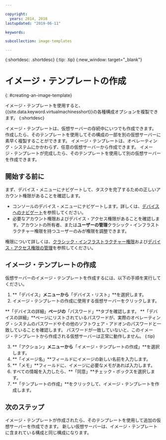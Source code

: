 ```yaml
---

copyright:
  years: 2014, 2018
lastupdated: "2019-06-11"

keywords:

subcollection: image-templates

---
```


{:shortdesc: .shortdesc}
{:tip: .tip}
{:new_window: target="_blank"}


# イメージ・テンプレートの作成
{: #creating-an-image-template}

イメージ・テンプレートを使用すると、{{site.data.keyword.virtualmachinesshort}}の各種構成オプションを複製できます。
{:shortdesc}

イメージ・テンプレートは、仮想サーバーの存続中にいつでも作成できます。 作成したら、そのテンプレートを使用してその構成の一部を別の仮想サーバーに素早く複製することができます。 イメージ・テンプレートは、オペレーティング・システムにかかわらず、任意の仮想サーバーから作成できます。 イメージ・テンプレートが完成したら、そのテンプレートを使用して別の仮想サーバーを作成できます。

## 開始する前に
まず、デバイス・メニューにナビゲートして、タスクを完了するための正しいアカウント権限があることを確認します。

* コンソールのデバイス・メニューにナビゲートします。詳しくは、[デバイスへのナビゲート](/docs/infrastructure/image-templates?topic=virtual-servers-navigating-devices)を参照してください。
* 必要なアカウント権限およびデバイス・アクセス権限があることを確認します。アカウントの所有者、または**ユーザーの管理**クラシック・インフラストラクチャー権限を持つユーザーのみが権限を調整できます。

権限について詳しくは、[クラシック・インフラストラクチャー権限](/docs/iam?topic=iam-infrapermission#infrapermission)および[デバイス・アクセス権限の管理](/docs/vsi?topic=virtual-servers-managing-device-access)を参照してください。

## イメージ・テンプレートの作成

仮想サーバーのイメージ・テンプレートを作成するには、以下の手順を実行してください。

1. **「デバイス」**メニューから**「デバイス・リスト」**を選択します。
2. イメージ・テンプレートの作成に使用する仮想サーバーをクリックします。

  **「デバイスの詳細」**ページの**「パスワード」**タブを確認します。 **「デバイスの詳細」**ページにリストされているパスワードが、実際のオペレーティング・システムのパスワードやその他のソフトウェア・アドオンのパスワードと一致していることを確認します。 パスワードが一致していないと、このイメージ・テンプレートから作成される仮想サーバーは正常に動作しません。
  {:tip}

3. **「アクション」**メニューから**「イメージ・テンプレートの作成」**を選択します。
4. **「イメージ名」**フィールドにイメージの新しい名前を入力します。
5. **「メモ」**フィールドに、イメージに必要なメモがあれば入力します。
6. すべての情報を入力したら、**「同意」**チェック・ボックスを選択します。
7. **「テンプレートの作成」**をクリックして、イメージ・テンプレートを作成します。

## 次のステップ

イメージ・テンプレートが作成されたら、そのテンプレートを使用して追加の仮想サーバーを作成できます。 新しい仮想サーバーは、イメージ・テンプレートに含まれている構成と同じ構成になります。
